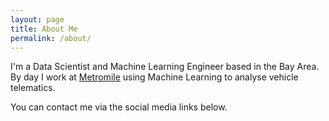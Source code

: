```yaml
---
layout: page
title: About Me
permalink: /about/
---
```


I'm a Data Scientist and Machine Learning Engineer based in the Bay Area.  By day I work at [Metromile](http://metromile.com) using Machine Learning to analyse vehicle telematics.

You can contact me via the social media links below.

